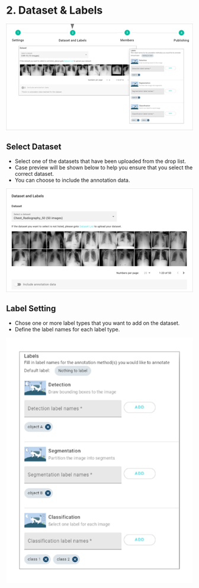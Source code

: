 # 2. Dataset & Labels

![](../../.gitbook/assets/3-1-2-000001.png)

## Select Dataset

* Select one of the datasets that have been uploaded from the drop list. 
* Case preview will be shown below to help you ensure that you select the correct dataset. 
* You can choose to include the annotation data. 

![](../../.gitbook/assets/3-1-2-000002.png)

## Label Setting

* Chose one or more label types that you want to add on the dataset.
* Define the label names for each label type. 

![](../../.gitbook/assets/3-1-2-000003.png)

